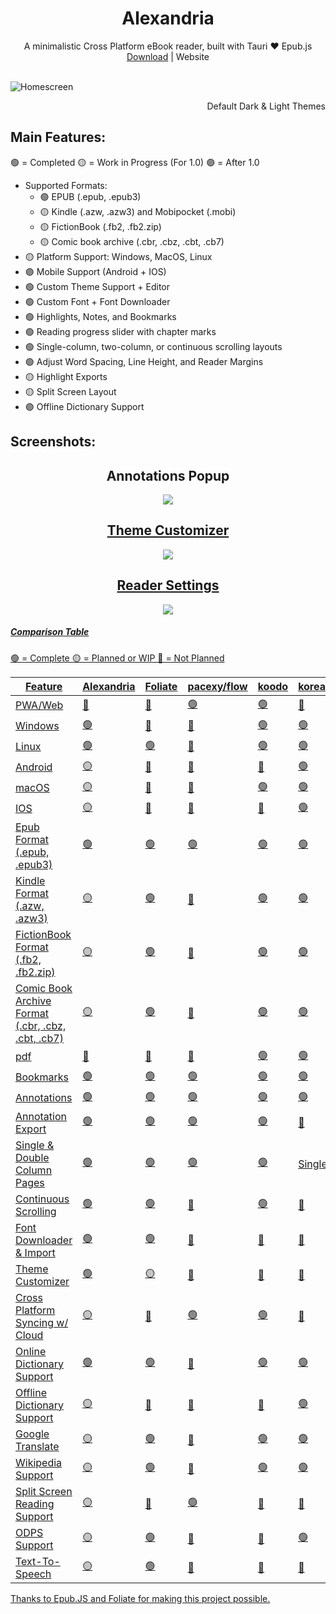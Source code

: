 <h1 align="center">Alexandria</h1>
<div align="center">A minimalistic Cross Platform eBook reader, built with Tauri ❤️ Epub.js</div>
<div align="center"><a href="/">Download</a> | Website</div>
<br>

![Homescreen](https://github.com/btpf/temp-readme/assets/61168382/e97d515f-de21-4f93-9bf3-7e189c8a29e4)
<div align="right">Default Dark & Light Themes</div>


## Main Features:

🟢 = Completed
🟡 = Work in Progress (For 1.0)
🟣 = After 1.0

- Supported Formats:
  - 🟢 EPUB (.epub, .epub3)
  - 🟡 Kindle (.azw, .azw3) and Mobipocket (.mobi)
  - 🟡 FictionBook (.fb2, .fb2.zip)
  - 🟡 Comic book archive (.cbr, .cbz, .cbt, .cb7)
- 🟡 Platform Support: Windows, MacOS, Linux
- 🟣 Mobile Support (Android + IOS)
- 🟢 Custom Theme Support + Editor
- 🟢 Custom Font + Font Downloader
- 🟢 Highlights, Notes, and Bookmarks
- 🟢 Reading progress slider with chapter marks
- 🟢 Single-column, two-column, or continuous scrolling layouts
- 🟢 Adjust Word Spacing, Line Height, and Reader Margins
- 🟡 Highlight Exports
- 🟡 Split Screen Layout
- 🟣 Offline Dictionary Support

## Screenshots:
<h2 align="center">Annotations Popup</h2>
<div align="center"><a href="/"> <img align="center" src="https://github.com/btpf/temp-readme/assets/61168382/f7beb3e9-c07e-4988-ad29-421b786cdea7"> </div>

<h2 align="center">Theme Customizer</h2>
<div align="center"><a href="/"> <img align="center" src="https://github.com/btpf/temp-readme/assets/61168382/2f37a48c-0042-4b2b-9c4e-a1668f4a7255"> </div>

<h2 align="center">Reader Settings</h2>
<div align="center"><a href="/"> <img align="center" src="https://github.com/btpf/temp-readme/assets/61168382/8198e57e-7140-4e28-9c68-f97554d057a2"> </div>


##### Comparison Table

🟢 = Complete
🟡 = Planned or WIP
🔴 = Not Planned

| **Feature**                                        | **Alexandria**  | **Foliate**     | **pacexy/flow** | **koodo**      | **koreader**        |
| -------------------------------------------------- | --------------- | --------------- | --------------- | -------------- | ------------------- |
| PWA/Web                                            | 🔴    | 🔴    | 🟢  | 🟢 | 🔴        |
| Windows                                            | 🟢  | 🔴    | 🔴    | 🟢 | 🟢      |
| Linux                                              | 🟢  | 🟢  | 🔴    | 🟢 | 🟢      |
| Android                                            | 🟡 | 🔴    | 🔴    | 🔴   | 🟢      |
| macOS                                              | 🟡 | 🔴    | 🔴    | 🟢 | 🟢      |
| IOS                                                | 🟡 | 🔴    | 🔴    | 🔴   | 🟢      |
| Epub Format (.epub, .epub3)                        | 🟢  | 🟢  | 🟢  | 🟢 | 🟢      |
| Kindle Format (.azw, .azw3)                        | 🟡 | 🟢  | 🔴    | 🟢 | 🟢      |
| FictionBook Format (.fb2, .fb2.zip)                | 🟡 | 🟢  | 🔴    | 🟢 | 🟢      |
| Comic Book Archive Format (.cbr, .cbz, .cbt, .cb7) | 🟡 | 🟢  | 🔴    | 🟢 | 🟢      |
| pdf                                                | 🔴    | 🔴    | 🔴    | 🟢 | 🟢      |
| Bookmarks                                          | 🟢  | 🟢  | 🟢  | 🟢 | 🟢      |
| Annotations                                        | 🟢  | 🟢  | 🟢  | 🟢 | 🟢      |
| Annotation Export                                  | 🟢  | 🟢  | 🟢  | 🟢 | 🔴        |
| Single & Double Column Pages                       | 🟢  | 🟢  | 🟢  | 🟢 | Single |
| Continuous Scrolling                               | 🟢  | 🟢  | 🔴    | 🟢 | 🔴        |
| Font Downloader & Import                           | 🟢  | 🟢  | 🔴    | 🔴   | 🔴        |
| Theme Customizer                                   | 🟢  | 🟡 | 🔴    | 🔴   | 🔴        |
| Cross Platform Syncing w/ Cloud                    | 🟡 | 🔴    | 🟢  | 🟢 | 🔴        |
| Online Dictionary Support                          | 🟢  | 🟢  | 🔴    | 🟢 | 🟢      |
| Offline Dictionary Support                         | 🟡 | 🔴    | 🔴    | 🔴   | 🟢      |
| Google Translate                                   | 🟡 | 🟢  | 🔴    | 🟢 | 🟢      |
| Wikipedia Support                                  | 🟡 | 🟢  | 🔴    | 🟢 | 🟢      |
| Split Screen Reading Support                       | 🟡 | 🔴    | 🟢  | 🔴   | 🔴        |
| ODPS Support                                       | 🟡 | 🟢  | 🔴    | 🔴   | 🟢      |
| Text-To-Speech                                     | 🟡 | 🟢  | 🔴    | 🔴   | 🔴        |



Thanks to Epub.JS and Foliate for making this project possible. 
